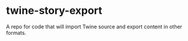# twine-story-export
A repo for code that will import Twine source and export content in other formats.
